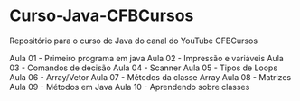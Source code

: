 # Curso-Java-CFBCursos
Repositório para o curso de Java do canal do YouTube CFBCursos

Aula 01 - Primeiro programa em java
Aula 02 - Impressão e variáveis
Aula 03 - Comandos de decisão
Aula 04 - Scanner
Aula 05 - Tipos de Loops
Aula 06 - Array/Vetor
Aula 07 - Métodos da classe Array 
Aula 08 - Matrizes
Aula 09 - Métodos em Java
Aula 10 - Aprendendo sobre classes
